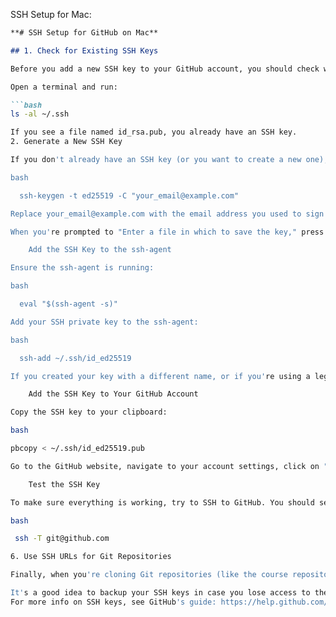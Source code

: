 

SSH Setup for Mac:  

```markdown
**# SSH Setup for GitHub on Mac**

## 1. Check for Existing SSH Keys      

Before you add a new SSH key to your GitHub account, you should check whether you have any existing SSH keys.      

Open a terminal and run:   

```bash
ls -al ~/.ssh  

If you see a file named id_rsa.pub, you already have an SSH key.
2. Generate a New SSH Key

If you don't already have an SSH key (or you want to create a new one), you can generate one by running:

bash

  ssh-keygen -t ed25519 -C "your_email@example.com"         

Replace your_email@example.com with the email address you used to sign up for GitHub.

When you're prompted to "Enter a file in which to save the key," press Enter to accept the default location. It's recommended you enter a strong passphrase.

    Add the SSH Key to the ssh-agent

Ensure the ssh-agent is running:

bash

  eval "$(ssh-agent -s)"          

Add your SSH private key to the ssh-agent:

bash

  ssh-add ~/.ssh/id_ed25519          

If you created your key with a different name, or if you're using a legacy key, the path to the key will be different.

    Add the SSH Key to Your GitHub Account

Copy the SSH key to your clipboard:

bash

pbcopy < ~/.ssh/id_ed25519.pub

Go to the GitHub website, navigate to your account settings, click on "SSH and GPG keys," and click on "New SSH key." Paste your SSH key into the field and click "Add SSH key."

    Test the SSH Key

To make sure everything is working, try to SSH to GitHub. You should see a message like "Hi username! You've successfully authenticated."

bash

 ssh -T git@github.com          

6. Use SSH URLs for Git Repositories

Finally, when you're cloning Git repositories (like the course repository), use the SSH URL, which looks like git@github.com:username/repo.git.

It's a good idea to backup your SSH keys in case you lose access to them.
For more info on SSH keys, see GitHub's guide: https://help.github.com/en/articles/generating-an-ssh-key
